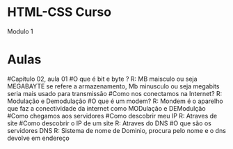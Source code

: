 # HTML-CSS Curso
Modulo 1 

# Aulas 
#Capítulo 02, aula 01
#O que é bit e byte ?
R: MB maisculo ou seja MEGABAYTE se refere a armazenamento, Mb minusculo ou seja megabits seria mais usado para transmissão 
#Como nos conectamos na Internet?
R: Modulação e Demodulação 
#O que é um modem?
R: Mondem é o aparelho que faz a conectividade da internet como MODulação e DEModulção
#Como chegamos aos servidores
#Como descobrir meu IP
R: Atraves de site
#Como descobrir o IP de um site
R: Atraves do DNS
#O que são os servidores DNS
R: Sistema de nome de Dominio, procura pelo nome e o dns devolve em endereço
